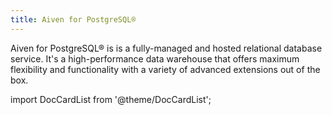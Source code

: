 ```yaml
---
title: Aiven for PostgreSQL®
---
```


Aiven for PostgreSQL® is is a fully-managed and hosted relational
database service. It's a high-performance data warehouse that offers
maximum flexibility and functionality with a variety of advanced
extensions out of the box.


import DocCardList from '@theme/DocCardList';

<DocCardList />
